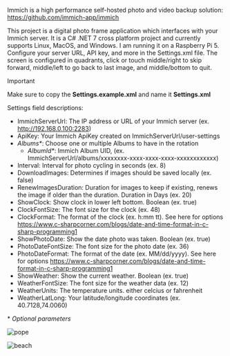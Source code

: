 Immich is a high performance self-hosted photo and video backup solution:
https://github.com/immich-app/immich

This project is a digital photo frame application which interfaces with your Immich server. It is a C# .NET 7 cross platform project and currently supports Linux, MacOS, and Windows. I am running it on a Raspberry Pi 5.
Configure your server URL, API key, and more in the Settings.xml file. The screen is configured in quadrants, click or touch middle/right to skip forward, middle/left to go back to last image, and middle/bottom to quit.

> [!IMPORTANT]  
> Make sure to copy the **Settings.example.xml** and name it **Settings.xml**

Settings field descriptions:
- ImmichServerUrl: The IP address or URL of your Immich server (ex. http://192.168.0.100:2283)
- ApiKey: Your Immich ApiKey created on ImmichServerUrl/user-settings
- *Albums\**: Choose one or multiple Albums to have in the rotation
  - *AlbumId\**: Immich Album UID, (ex. ImmichServerUrl/albums/xxxxxxxx-xxxx-xxxx-xxxx-xxxxxxxxxxxx)
- Interval: Interval for photo cycling in seconds (ex. 8)
- DownloadImages: Determines if images should be saved locally (ex. false)
- RenewImagesDuration: Duration for images to keep if existing, renews the image if older than the duration. Duration in Days (ex. 20)
- ShowClock: Show clock in lower left bottom. Boolean (ex. true)
- ClockFontSize: The font size for the clock (ex. 48)
- ClockFormat: The format of the clock (ex. h:mm tt). See here for options https://www.c-sharpcorner.com/blogs/date-and-time-format-in-c-sharp-programming1
- ShowPhotoDate: Show the date photo was taken. Boolean (ex. true)
- PhotoDateFontSize: The font size for the photo date (ex. 36)
- PhotoDateFormat: The format of the date (ex. MM/dd/yyyy). See here for options https://www.c-sharpcorner.com/blogs/date-and-time-format-in-c-sharp-programming1
- ShowWeather: Show the current weather. Boolean (ex. true)
- WeatherFontSize: The font size for the weather data (ex. 12)
- WeatherUnits: The temperature units. either celcius or fahrenheit
- WeatherLatLong: Your latitude/longitude coordinates (ex. 40.7128,74.0060)

\* *Optional parameters*


![pope](https://github.com/3rob3/ImmichFrame/assets/156599986/9b8a899c-c012-4262-b02c-59d5e011dbd7)

![beach](https://github.com/3rob3/ImmichFrame/assets/156599986/a21a28d3-1111-4f35-8d4b-9d6ece84aac1)
